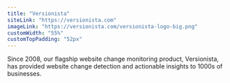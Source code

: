 ```yaml
---
title: "Versionista"
siteLink: "https://versionista.com"
imageLink: "https://versionista.com/versionista-logo-big.png"
customWidth: "55%"
customTopPadding: "52px"
---
```


Since 2008, our flagship website change monitoring product, Versionista, has
provided website change detection and actionable insights to 1000s of
businesses.
